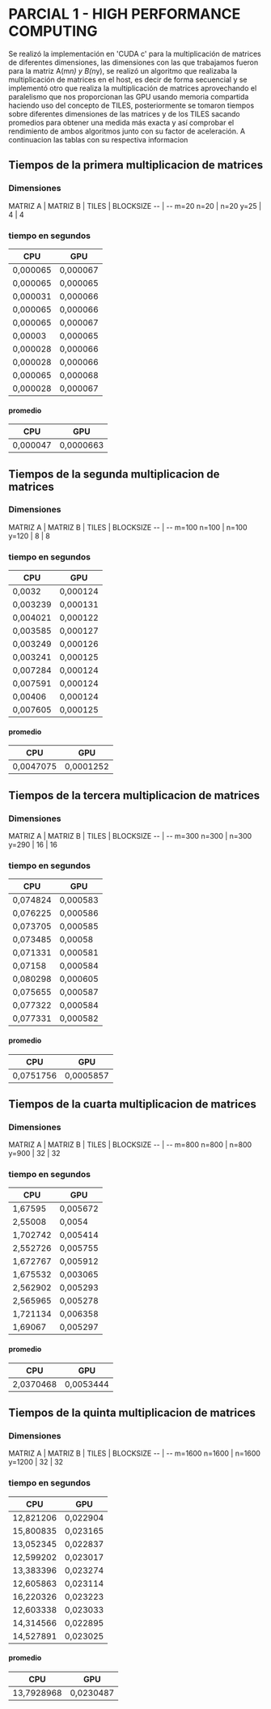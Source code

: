 # PARCIAL 1 - HIGH PERFORMANCE COMPUTING

Se realizó la implementación en 'CUDA c' para la multiplicación de matrices  de diferentes dimensiones, las dimensiones con las que trabajamos fueron para la matriz  A(m*n) y B(n*y), se realizó un algoritmo que realizaba la multiplicación de matrices en el host, es decir de forma secuencial y se implementó otro que realiza la multiplicación de matrices aprovechando el paralelismo que nos proporcionan las GPU usando memoria compartida haciendo uso del concepto de TILES, posteriormente se tomaron tiempos sobre diferentes dimensiones de las matrices y de los TILES sacando promedios para obtener una medida más exacta y así comprobar el rendimiento de ambos algoritmos junto con su factor de aceleración. A continuacion las tablas con su respectiva informacion


## Tiempos de la primera multiplicacion de matrices


### Dimensiones

MATRIZ A | MATRIZ B | TILES | BLOCKSIZE
-- | --
m=20  n=20 | n=20 y=25 | 4 | 4  
### tiempo en segundos

CPU | GPU
-- | --
0,000065 |	0,000067
0,000065 |	0,000065
0,000031 |	0,000066
0,000065 |	0,000066
0,000065 |	0,000067
0,00003	 |0,000065
0,000028 |	0,000066
0,000028 |	0,000066
0,000065 |	0,000068
0,000028 |	0,000067


#### promedio

|CPU     | GPU       |
|--------| ----------|
|0,000047|	0,0000663|

## Tiempos de la segunda multiplicacion de matrices

### Dimensiones

MATRIZ A | MATRIZ B | TILES | BLOCKSIZE
-- | --
m=100  n=100 | n=100 y=120 | 8 | 8

### tiempo en segundos

CPU | GPU
-- | --
0,0032 |	0,000124
0,003239 |	0,000131
0,004021 |	0,000122
0,003585 |	0,000127
0,003249 |	0,000126
0,003241 |	0,000125
0,007284 |	0,000124
0,007591 |	0,000124
0,00406 |	0,000124
0,007605 |	0,000125

#### promedio
CPU | GPU
-- | --
0,0047075 |	0,0001252


## Tiempos de la tercera multiplicacion de matrices

### Dimensiones

MATRIZ A | MATRIZ B | TILES | BLOCKSIZE
-- | --
m=300  n=300 | n=300 y=290 | 16 | 16
### tiempo en segundos

CPU | GPU
-- | --
0,074824 |	0,000583
0,076225 |	0,000586
0,073705 |	0,000585
0,073485 |	0,00058
0,071331 |	0,000581
0,07158 |	0,000584
0,080298 |	0,000605
0,075655 |	0,000587
0,077322 |	0,000584
0,077331 |	0,000582

#### promedio
CPU | GPU
-- | --
0,0751756 |	0,0005857

## Tiempos de la cuarta multiplicacion de matrices

### Dimensiones

MATRIZ A | MATRIZ B | TILES | BLOCKSIZE
-- | --
m=800  n=800 | n=800 y=900 | 32 | 32

### tiempo en segundos

CPU | GPU
-- | --
1,67595 |	0,005672
2,55008 |	0,0054
1,702742 |	0,005414
2,552726 |	0,005755
1,672767 |	0,005912
1,675532 |	0,003065
2,562902 |	0,005293
2,565965 |	0,005278
1,721134 |	0,006358
1,69067 |	0,005297

#### promedio
CPU | GPU
-- | --
2,0370468 |	0,0053444


## Tiempos de la quinta multiplicacion de matrices

### Dimensiones

MATRIZ A | MATRIZ B | TILES | BLOCKSIZE
-- | --
m=1600  n=1600 | n=1600 y=1200 | 32 | 32

### tiempo en segundos

CPU | GPU
-- | --
12,821206 |	0,022904
15,800835 |	0,023165
13,052345 |	0,022837
12,599202 |	0,023017
13,383396 |	0,023274
12,605863 |	0,023114
16,220326	 |0,023223
12,603338 |	0,023033
14,314566 |	0,022895
14,527891 |	0,023025

#### promedio
CPU | GPU
-- | --
13,7928968 |	0,0230487
